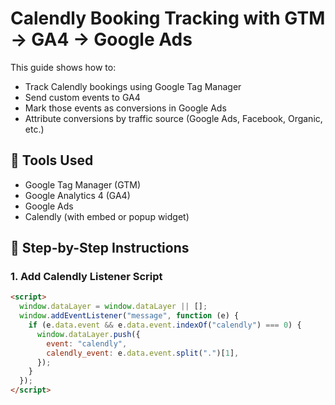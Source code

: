 # Calendly Booking Tracking with GTM → GA4 → Google Ads

This guide shows how to:

- Track Calendly bookings using Google Tag Manager
- Send custom events to GA4
- Mark those events as conversions in Google Ads
- Attribute conversions by traffic source (Google Ads, Facebook, Organic, etc.)

## 🔧 Tools Used

- Google Tag Manager (GTM)
- Google Analytics 4 (GA4)
- Google Ads
- Calendly (with embed or popup widget)

## 📜 Step-by-Step Instructions

### 1. Add Calendly Listener Script

```html
<script>
  window.dataLayer = window.dataLayer || [];
  window.addEventListener("message", function (e) {
    if (e.data.event && e.data.event.indexOf("calendly") === 0) {
      window.dataLayer.push({
        event: "calendly",
        calendly_event: e.data.event.split(".")[1],
      });
    }
  });
</script>
```
